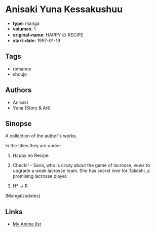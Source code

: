 # Anisaki Yuna Kessakushuu

-   **type**: manga
-   **volumes**: 1
-   **original-name**: HAPPY の RECIPE
-   **start-date**: 1997-01-19

## Tags

-   romance
-   shoujo

## Authors

-   Anisaki
-   Yuna (Story & Art)

## Sinopse

A collection of the author's works.

In the titles they are under:

1. Happy no Recipe

2. Check!! -
   Sana, who is crazy about the game of lacrosse, vows to upgrade a weak lacrosse team. She has secret love for Takeshi, a promising lacrosse player.

3. H² -> R

(MangaUpdates)

## Links

-   [My Anime list](https://myanimelist.net/manga/8187/Anisaki_Yuna_Kessakushuu)

